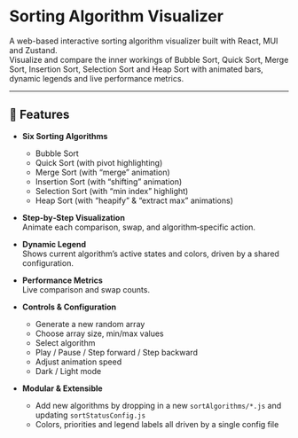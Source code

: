 # Sorting Algorithm Visualizer

A web-based interactive sorting algorithm visualizer built with React, MUI and Zustand.  
Visualize and compare the inner workings of Bubble Sort, Quick Sort, Merge Sort, Insertion Sort, Selection Sort and Heap Sort with animated bars, dynamic legends and live performance metrics.

---

## 🚀 Features

- **Six Sorting Algorithms**

  - Bubble Sort
  - Quick Sort (with pivot highlighting)
  - Merge Sort (with “merge” animation)
  - Insertion Sort (with “shifting” animation)
  - Selection Sort (with “min index” highlight)
  - Heap Sort (with “heapify” & “extract max” animations)

- **Step‑by‑Step Visualization**  
  Animate each comparison, swap, and algorithm‑specific action.

- **Dynamic Legend**  
  Shows current algorithm’s active states and colors, driven by a shared configuration.

- **Performance Metrics**  
  Live comparison and swap counts.

- **Controls & Configuration**

  - Generate a new random array
  - Choose array size, min/max values
  - Select algorithm
  - Play / Pause / Step forward / Step backward
  - Adjust animation speed
  - Dark / Light mode

- **Modular & Extensible**
  - Add new algorithms by dropping in a new `sortAlgorithms/*.js` and updating `sortStatusConfig.js`
  - Colors, priorities and legend labels all driven by a single config file
